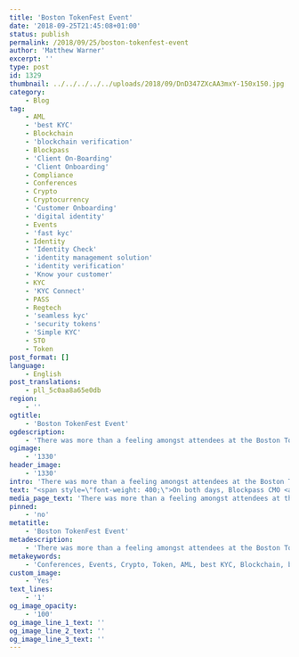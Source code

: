 ```yaml
---
title: 'Boston TokenFest Event'
date: '2018-09-25T21:45:08+01:00'
status: publish
permalink: /2018/09/25/boston-tokenfest-event
author: 'Matthew Warner'
excerpt: ''
type: post
id: 1329
thumbnail: ../../../../../uploads/2018/09/DnD347ZXcAA3mxY-150x150.jpg
category:
    - Blog
tag:
    - AML
    - 'best KYC'
    - Blockchain
    - 'blockchain verification'
    - Blockpass
    - 'Client On-Boarding'
    - 'Client Onboarding'
    - Compliance
    - Conferences
    - Crypto
    - Cryptocurrency
    - 'Customer Onboarding'
    - 'digital identity'
    - Events
    - 'fast kyc'
    - Identity
    - 'Identity Check'
    - 'identity management solution'
    - 'identity verification'
    - 'Know your customer'
    - KYC
    - 'KYC Connect'
    - PASS
    - Regtech
    - 'seamless kyc'
    - 'security tokens'
    - 'Simple KYC'
    - STO
    - Token
post_format: []
language:
    - English
post_translations:
    - pll_5c0aa8a65e0db
region:
    - ''
ogtitle:
    - 'Boston TokenFest Event'
ogdescription:
    - 'There was more than a feeling amongst attendees at the Boston Token Fest that cryptocurrencies and blockchain have a lot to offer. Over the two-day event at the Seaport World Trade Centre, talks were held through the day on three stages with topics ranging from different types of tokens to regulation, and blockchain for healthcare to lightning networks.'
ogimage:
    - '1330'
header_image:
    - '1330'
intro: 'There was more than a feeling amongst attendees at the Boston Token Fest that cryptocurrencies and blockchain have a lot to offer. Over the two-day event at the Seaport World Trade Centre, talks were held through the day on three stages with topics ranging from different types of tokens to regulation, and blockchain for healthcare to lightning networks.'
text: "<span style=\"font-weight: 400;\">On both days, Blockpass CMO <a href=\"https://www.linkedin.com/in/hanslombardo/\">Dr. Hans Lombardo</a> presented about Blockpass and its potential to change how <a href=\"http://www.blockpass.org/kyc\">KYC</a> is performed. On the Thursday evening, Dr. Lombardo represented Blockpass on a panel discussing ‘Blockchain Empowerment and Innovation’, describing the importance of <a href=\"https://www.blockpass.org/2019/05/16/the-question-of-self-sovereignty/\">self-sovereign identity</a> and the need for improvement of KYC to enable personal data to be put back under the control of the user, particularly in the blockchain ecosystem. On the second day, Dr. Lombardo showcased the Blockpass Identity Network in a tech demo, answering questions on its current uses and potential in various industries.</span>\r\n\r\n<span style=\"font-weight: 400;\">Despite the recent dip in cryptocurrency markets, enthusiasm for crypto and blockchain projects was high and the event hall was packed with people talking to exhibitors. The Blockpass booth was busy with interested parties discussing its possible uses and partnerships with companies working in industries such as education, investment and for projects carrying out token offerings or requiring KYC services. </span>\r\n\r\n<span style=\"font-weight: 400;\">Networking and discussions continued outside the exhibition centre, with evening events and planned socialising opportunities allowing for discussions to take place in more informal settings such as baseball stadiums, bars and clubs, including Boston’s Club Royale where attendees met on the last day for a night of dancing and some last-minute conversations.</span>\r\n\r\n<span style=\"font-weight: 400;\">Blockpass continues to attend events globally in order to provide information on our goals, services and demonstrate how our products can help improve compliance and regulatory processes. You can always contact us with questions via our social media channels and we hope to see you at one of the next events we are at, such as the following:</span>\r\n\r\n<span style=\"font-weight: 400;\">Blockchain Identity Lab Launch – 26 September – Edinburgh\r\n</span><span style=\"font-weight: 400;\">ScotSoft – 27 September – Edinburgh\r\n</span><span style=\"font-weight: 400;\">BIL 2018 Conference – 28 September – Edinburgh\r\n</span><span style=\"font-weight: 400;\">BIL Hack#1 – 29-30 September – Edinburgh\r\n</span><span style=\"font-weight: 400;\">Consumer Identity World – 29-31 October – Amsterdam\r\n</span><span style=\"font-weight: 400;\">Fintech Week HK – 29 October -2 November – Hong Kong\r\n</span><span style=\"font-weight: 400;\">World Crypto Con –30 October -2 November – Las Vegas\r\n</span><span style=\"font-weight: 400;\">World Blockchain Forum – 8-9 November – New York</span>\r\n\r\n&nbsp;"
media_page_text: 'There was more than a feeling amongst attendees at the Boston Token Fest that cryptocurrencies and blockchain have a lot to offer. Over the two-day event at the Seaport World Trade Centre, talks were held through the day on three stages with topics ranging from different types of tokens to regulation, and blockchain for healthcare to lightning networks.'
pinned:
    - 'no'
metatitle:
    - 'Boston TokenFest Event'
metadescription:
    - 'There was more than a feeling amongst attendees at the Boston Token Fest that cryptocurrencies and blockchain have a lot to offer. Over the two-day event at the Seaport World Trade Centre, talks were held through the day on three stages with topics ranging from different types of tokens to regulation, and blockchain for healthcare to lightning networks.'
metakeywords:
    - 'Conferences, Events, Crypto, Token, AML, best KYC, Blockchain, blockchain verification, Blockpass, Client On-Boarding, Client Onboarding, Compliance, Crypto, Cryptocurrency, Customer Onboarding, digital identity, fast kyc, Identity, Identity Check, identity management solution, identity verification, Know your customer, KYC, KYC Connect, PASS, Regtech, seamless kyc, security tokens, Simple KYC, STO'
custom_image:
    - 'Yes'
text_lines:
    - '1'
og_image_opacity:
    - '100'
og_image_line_1_text: ''
og_image_line_2_text: ''
og_image_line_3_text: ''
---
```

<!DOCTYPE html PUBLIC "-//W3C//DTD HTML 4.0 Transitional//EN" "http://www.w3.org/TR/REC-html40/loose.dtd">
<?xml encoding="UTF-8">
